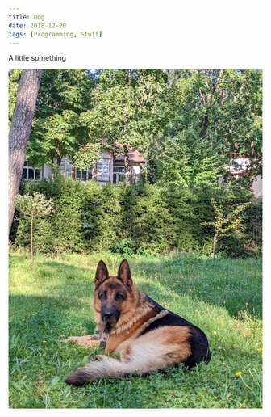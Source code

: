 ```yaml
---
title: Dog
date: 2018-12-20
tags: [Programming, Stuff]
---
```


A little something

![image](images/PXL_20220814_144025581%20Large.jpeg)
